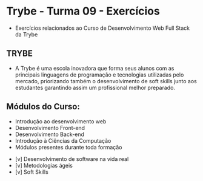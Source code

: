 # Trybe - Turma 09 - Exercícios

* Exercícios relacionados ao Curso de Desenvolvimento Web Full Stack da Trybe

## TRYBE

* A Trybe é uma escola inovadora que forma seus alunos com as principais linguagens de programação e tecnologias utilizadas pelo mercado, priorizando também o desenvolvimento de soft skills junto aos estudantes garantindo assim um profissional melhor preparado.

## Módulos do Curso:

* Introdução ao desenvolvimento web
* Desenvolvimento Front-end
* Desenvolvimento Back-end
* Introdução à Ciências da Computação
* Módulos presentes durante toda formação
- [v] Desenvolvimento de software na vida real
- [v] Metodologias ágeis
- [v] Soft Skills


